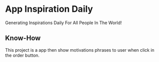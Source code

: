 # App Inspiration Daily

Generating Inspirations Daily For All People In The World!

## Know-How

This project is a app then show motivations phrases to user when click in the order button.
